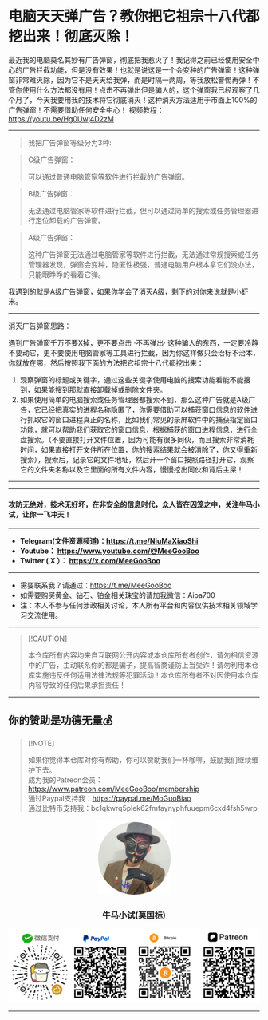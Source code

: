 # 电脑天天弹广告？教你把它祖宗十八代都挖出来！彻底灭除！

最近我的电脑莫名其妙有广告弹窗，彻底把我惹火了！我记得之前已经使用安全中心的广告拦截功能，但是没有效果！也就是说这是一个会变种的广告弹窗！这种弹窗非常难灭除，因为它不是天天给我弹，而是时隔一两周，等我放松警惕再弹！不管你使用什么方法都没有用！点击不再弹出但是骗人的，这个弹窗我已经观察了几个月了，今天我要用我的技术将它彻底消灭！这种消灭方法适用于市面上100%的广告弹窗！不需要借助任何安全中心！
视频教程：https://youtu.be/Hg0Uwj4D2zM
****

> 我把广告弹窗等级分为3种:

> C级广告弹窗：
>
> 可以通过普通电脑管家等软件进行拦截的广告弹窗。

> B级广告弹窗：
>
> 无法通过电脑管家等软件进行拦截，但可以通过简单的搜索或任务管理器进行定位卸载的广告弹窗。

> A级广告弹窗：
>
> 这种广告弹窗无法通过电脑管家等软件进行拦截，无法通过常规搜索或任务管理器发现，弹窗会变种，隐匿性极强，普通电脑用户根本拿它们没办法，只能眼睁睁的看着它弹。

我遇到的就是A级广告弹窗，如果你学会了消灭A级，剩下的对你来说就是小虾米。

****

消灭广告弹窗思路：

遇到广告弹窗千万不要X掉，更不要点击 ·不再弹出· 这种骗人的东西，一定要冷静不要动它，更不要使用电脑管家等工具进行拦截，因为你这样做只会治标不治本，你就放在哪，然后按照我下面的方法把它祖宗十八代都挖出来：

1. 观察弹窗的标题或关键字，通过这些关键字使用电脑的搜索功能看能不能搜到，如果能搜到那就直接卸载掉或删除文件夹。
2. 如果使用简单的电脑搜索或任务管理器都搜索不到，那么这种广告就是A级广告，它已经把真实的进程名称隐匿了，你需要借助可以捕获窗口信息的软件进行抓取它的窗口进程真正的名称，比如我们常见的录屏软件中的捕获指定窗口功能，就可以帮助我们获取它的窗口信息，根据捕获的窗口进程信息，进行全盘搜索。（不要直接打开文件位置，因为可能有很多同伙，而且搜索非常消耗时间，如果直接打开文件所在位置，你的搜索结果就会被清除了，你又得重新搜索），搜索后，记录它的文件地址，然后开一个窗口按照路径打开它，观察它的文件夹名称以及它里面的所有文件内容，慢慢挖出同伙和背后主屎！

****





****

#### 攻防无绝对，技术无好坏，在非安全的信息时代，众人皆在囚笼之中，关注牛马小试，让你一飞冲天！

****

- **Telegram(文件资源频道)：https://t.me/NiuMaXiaoShi**
- **Youtube：  https://www.youtube.com/@MeeGooBoo**
- **Twitter ( X ）：  https://x.com/MeeGooBoo**

****

- 需要联系我？请通过：https://t.me/MeeGooBoo
- 如需要购买黄金、钻石、铂金相关珠宝的请加我微信：Aioa700
- 注：本人不参与任何涉政相关讨论，本人所有平台和内容仅供技术相关领域学习交流使用。

****

>  [!CAUTION]
>
> 本仓库所有内容均来自互联网公开内容或本仓库所有者创作，请勿相信资源中的广告，主动联系你的都是骗子，提高智商谨防上当受诈！请勿利用本仓库实施违反任何适用法律法规等犯罪活动！本仓库所有者不对因使用本仓库内容导致的任何后果承担责任！

****

## 你的赞助是功德无量💰

>  [!NOTE]
>
> 如果你觉得本仓库对你有帮助，你可以赞助我们一杯咖啡，鼓励我们继续维护下去。<br>
> 成为我的Patreon会员：https://www.patreon.com/MeeGooBoo/membership<br>
> 通过Paypal支持我：https://paypal.me/MoGuoBiao<br>
> 通过比特币支持我：bc1qkwrq5plek62fmfaynyphfuuepm6cxd4fsh5wrp



<p align="center" >
    <img src="https://raw.githubusercontent.com/MeeGooBoo/2025/refs/heads/main/static/imgs/logo.png" width="150">
    <h3 align="center">牛马小试(莫国标)</h3>
    <p align="center">
        <img src="https://raw.githubusercontent.com/MeeGooBoo/2025/refs/heads/main/static/imgs/pays.png">
    </p>
</p>


****
